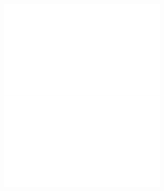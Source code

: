 <p align="center">
<img src="https://github.com/hoangvanthien/github-stats/blob/master/generated/overview.svg#gh-dark-mode-only">
<img src="https://github.com/hoangvanthien/github-stats/blob/master/generated/languages.svg#gh-dark-mode-only">
</p>

<!--
**hoangvanthien/hoangvanthien** is a ✨ _special_ ✨ repository because its `README.md` (this file) appears on your GitHub profile.

Here are some ideas to get you started:

- 🔭 I’m currently working on ...
- 🌱 I’m currently learning ...
- 👯 I’m looking to collaborate on ...
- 🤔 I’m looking for help with ...
- 💬 Ask me about ...
- 📫 How to reach me: ...
- 😄 Pronouns: ...
- ⚡ Fun fact: ...
-->
